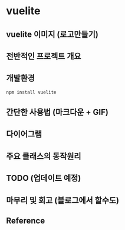 # vuelite

## vuelite 이미지 (로고만들기)

## 전반적인 프로젝트 개요 

## 개발환경 
```sh
npm install vuelite
```
## 간단한 사용법 (마크다운 + GIF)

## 다이어그램 

## 주요 클래스의 동작원리

## TODO (업데이트 예정)

## 마무리 및 회고 (블로그에서 할수도)

## Reference

